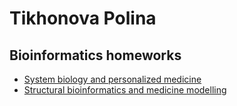 # Tikhonova Polina
## Bioinformatics homeworks

* [System biology and personalized medicine](https://github.com/PollyTikhonova/bioinformatics_homeworks/tree/master/Pesonalized_medicine)
* [Structural bioinformatics and medicine modelling](https://github.com/PollyTikhonova/bioinformatics_homeworks/tree/master/Medicine_modelling)
